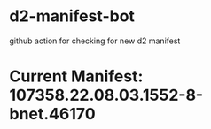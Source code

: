 # d2-manifest-bot
github action for checking for new d2 manifest

# Current Manifest: 107358.22.08.03.1552-8-bnet.46170